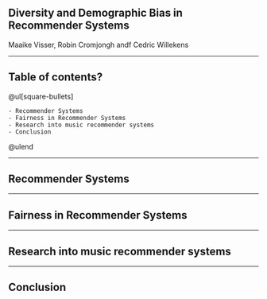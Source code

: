 ## Diversity and Demographic Bias in Recommender Systems

Maaike Visser, Robin Cromjongh andf Cedric Willekens

---

## Table of contents?

@ul[square-bullets]

    - Recommender Systems
    - Fairness in Recommender Systems
    - Research into music recommender systems
    - Conclusion

@ulend

---

## Recommender Systems

---

## Fairness in Recommender Systems

--- 

## Research into music recommender systems

--- 

## Conclusion
